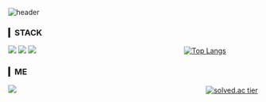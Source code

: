![header](https://capsule-render.vercel.app/api?type=waving&color=auto&height=150&section=header&text=김승후's%20Github&fontSize=40)
### ▎STACK
<a href="https://github.com/shockim3710" target="_blank"><img src="https://img.shields.io/badge/Python-3776AB?style=flat-square&logo=Python&logoColor=white"/></a>
<a href="https://github.com/shockim3710" target="_blank"><img src="https://img.shields.io/badge/Java-007396?style=flat-square&logo=Java&logoColor=white"/></a>
<a href="https://github.com/shockim3710" target="_blank"><img src="https://img.shields.io/badge/HTML5-E34F26?style=flat-square&logo=HTML5&logoColor=white"/></a>
　　　　　　　　　　　　　　　　　　　　　[![Top Langs](https://github-readme-stats.vercel.app/api/top-langs/?username=shockim3710&layout=compact&theme=default)](https://github.com/shockim3710)

### ▎ME
<a href="mailto:shockim3710@gmail.com" target="_blank"><img src="https://img.shields.io/badge/Gmail-EA4335?style=flat-square&logo=Gmail&logoColor=white"/></a>
　　　　　　　　　　　　　　　　　　　　　　　　　　　[![solved.ac tier](http://mazassumnida.wtf/api/v2/generate_badge?boj=shockim3710)](https://solved.ac/shockim3710)


